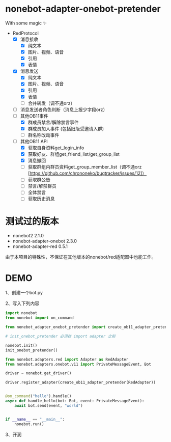 # nonebot-adapter-onebot-pretender

With some magic ✨

- RedProtocol
  - [x] 消息接收
    - [x] 纯文本
    - [x] 图片、视频、语音
    - [x] 引用
    - [x] 表情
  - [x] 消息发送
    - [x] 纯文本
    - [x] 图片、视频、语音
    - [x] 引用
    - [x] 表情
    - [ ] 合并转发（调不通orz）
  - [ ] 消息发送者角色判断（消息上报少字段orz）
  - [ ] 其他OB11事件
    - [x] 群成员禁言/解除禁言事件
    - [x] 群成员加入事件 (包括旧版受邀请入群)
    - [ ] 群名称改动事件
  - [ ] 其他OB11 API
    - [x] 获取自身资料get_login_info
    - [x] 获取好友、群组get_friend_list/get_group_list
    - [x] 消息撤回
    - [ ] 获取群组内群员资料get_group_member_list（调不通orz [https://github.com/chrononeko/bugtracker/issues/12]）
    - [ ] 获取群公告
    - [ ] 禁言/解禁群员
    - [ ] 全体禁言
    - [ ] 获取历史消息

# 测试过的版本

- nonebot2 2.1.0
- nonebot-adapter-onebot 2.3.0
- nonebot-adapter-red 0.5.1

由于本项目的特殊性，不保证在其他版本的nonebot/red适配器中也能工作。

# DEMO

1、创建一个bot.py

2、写入下列内容

```python
import nonebot
from nonebot import on_command

from nonebot_adapter_onebot_pretender import create_ob11_adapter_pretender, init_onebot_pretender

# init_onebot_pretender 必须在 import adapter 之前

nonebot.init()
init_onebot_pretender()

from nonebot.adapters.red import Adapter as RedAdapter
from nonebot.adapters.onebot.v11 import PrivateMessageEvent, Bot

driver = nonebot.get_driver()

driver.register_adapter(create_ob11_adapter_pretender(RedAdapter))


@on_command("hello").handle()
async def handle_hello(bot: Bot, event: PrivateMessageEvent):
    await bot.send(event, "world")


if __name__ == "__main__":
    nonebot.run()

```

3、开润
